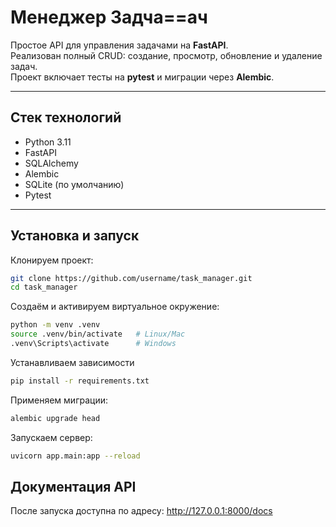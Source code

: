 # Менеджер Задча==ач

Простое API для управления задачами на **FastAPI**.  
Реализован полный CRUD: создание, просмотр, обновление и удаление задач.  
Проект включает тесты на **pytest** и миграции через **Alembic**.

---

## Стек технологий
- Python 3.11
- FastAPI
- SQLAlchemy
- Alembic
- SQLite (по умолчанию)
- Pytest

---

## Установка и запуск

Клонируем проект:
```bash
git clone https://github.com/username/task_manager.git
cd task_manager
```

Создаём и активируем виртуальное окружение:
```bash
python -m venv .venv
source .venv/bin/activate   # Linux/Mac
.venv\Scripts\activate      # Windows
```
Устанавливаем зависимости
```bash
pip install -r requirements.txt
```

Применяем миграции:
```bash
alembic upgrade head
```

Запускаем сервер:
```bash
uvicorn app.main:app --reload
```

## Документация API

После запуска доступна по адресу:
http://127.0.0.1:8000/docs


